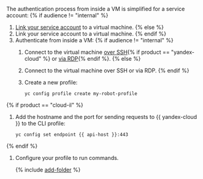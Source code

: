 The authentication process from inside a VM is simplified for a service account:
{% if audience != "internal" %}
1. [Link your service account](../../compute/operations/vm-connect/auth-inside-vm.md#link-sa-with-instance) to a virtual machine.
{% else %}
1. Link your service account to a virtual machine.
{% endif %}
1. Authenticate from inside a VM:
   {% if audience != "internal" %}
   1. Connect to the virtual machine [over SSH](../../compute/operations/vm-connect/ssh.md){% if product == "yandex-cloud" %} or [via RDP](../../compute/operations/vm-connect/rdp.md){% endif %}.
   {% else %}
   1. Connect to the virtual machine over SSH or via RDP.
   {% endif %}

   1. Create a new profile:

      ```
      yc config profile create my-robot-profile
      ```

{% if product == "cloud-il" %}
1. Add the hostname and the port for sending requests to {{ yandex-cloud }} to the CLI profile:

   ```
   yc config set endpoint {{ api-host }}:443
   ```   
{% endif %}

1. Configure your profile to run commands.

    {% include [add-folder](../cli-add-folder.md) %}

